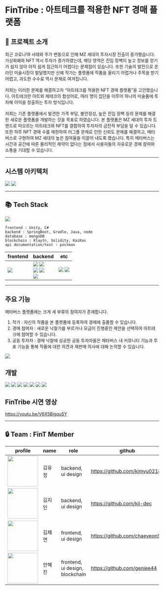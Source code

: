 # FinTribe : 아트테크를 적용한 NFT 경매 플랫폼

## **📝 프로젝트 소개**
최근 코로나19 사태와 주가 변동으로 인해 MZ 세대의 투자시장 진출이 증가했습니다. 가상화폐와 NFT 역시 투자가 증가하였는데, 해당 영역은 진입 장벽이 높고 정보를 얻기가 쉽지 않아 아직 쉽게 접근하기 어렵다는 문제점이 있습니다. 또한 기술의 발전으로 온라인 미술시장이 발달했지만 신예 작가는 플랫폼에 작품을 올리기 어렵거나 주목을 받기 어렵고, 과도한 수수료 역시 문제로 여겨집니다. <br /> <br /> 저희는 이러한 문제를 해결하고자 “아트테크를 적용한 NFT 경매 플랫폼”을 고안했습니다. 아트테크란 아트와 제테크의 합성어로, 여러 명이 집단을 이루어 하나의 미술품에 투자해 이익을 창출하는 투자 방식입니다.<br /> <br /> 
저희는 기존 플랫폼에서 발견한 가격 부담, 불안정성, 높은 진입 장벽 등의 문제를 해결한 새로운 플랫폼을 개발하는 것을 목표로 하였습니다. 본 플랫폼은 MZ 세대의 투자 트렌드로 떠오르는 아트테크와 NFT를 결합하여 투자자의 금전적 부담을 덜 수 있습니다. 또한 하루 NFT 경매 수를 제한하여 러그풀 문제로 인한 신뢰도 문제를 해결하고, 메타버스로 구현하여 MZ 세대의 높은 참여율을 이끌어 내도록 했습니다. 특히 메타버스는 시간과 공간에 따른 물리적인 제약이 없다는 점에서 사용자들의 자유로운 경매 참여와 소통을 기대할 수 있습니다.<br /> 

------------------

## **시스템 아키텍처**
<img src ="https://user-images.githubusercontent.com/69005820/222912933-abc7d0f9-4fb6-4b93-8d50-245b7993f15e.jpg">
<img src = "https://user-images.githubusercontent.com/69005820/222912943-14512eb1-d36f-4693-b7af-999967f76762.jpg">

------------------

## **📚 Tech Stack**
<img src ="https://user-images.githubusercontent.com/69005820/222913379-514b6b3e-1cda-48c9-a471-af19fdd6ddde.jpg">

```
frontend : Unity, C#
backend : SpringBoot, Gradle, Java, node
database : mongoDB
blockchain : Klaytn, Solidity, KaiKas
api documentation/test : postman
```
| frontend | backend | etc |                                                                                                                                                   
|------|------|------|
| <img src="https://img.shields.io/badge/Unity-FFFFFF?style=for-the-badge&logo=unity&logoColor=black"> | <img src="https://img.shields.io/badge/Spring_Boot-F2F4F9?style=for-the-badge&logo=spring-boot"> <img src ="https://img.shields.io/badge/gradle-02303A?style=for-the-badge&logo=gradle&logoColor=white"> <br /> <img src="https://img.shields.io/badge/Java-ED8B00?style=for-the-badge&logo=java&logoColor=white"> <img src="https://img.shields.io/badge/Node.js-339933.svg?style=for-the-badge&logo=Node.js&logoColor=white"> <br /> <img src ="https://img.shields.io/badge/MongoDB-47A248?style=for-the-badge&logo=MongoDB&logoColor=white"> | <img src="https://img.shields.io/badge/Postman-FF6C37?style=for-the-badge&logo=Postman&logoColor=white"> <img src ="https://img.shields.io/badge/Solidity-e6e6e6?style=for-the-badge&logo=solidity&logoColor=black"> |

------------------

## **주요 기능**
메타버스 플랫폼에는 크게 세 부류의 참여자가 존재합니다.<br /> 
1. 작가 : 자신의 작품을 본 플랫폼에 등록하여 경매에 출품할 수 있습니다.<br /> 
2. 경매 참여자 : 새로운 낙찰가를 부르거나 모금이 진행중인 제안을 선택하여 아트테크에 참여할 수 있습니다.<br /> 
3. 공동 투자자 : 경매 낙찰에 성공한 공동 투자자들은 메타버스 내 커뮤니티 기능과 투표 기능을 통해 작품에 대한 의견과 재판매 의사에 대해 논의할 수 있습니다.<br /> 
<img src = "https://user-images.githubusercontent.com/69005820/222912828-f785a619-2dc9-40fb-9439-276f6a1f4a04.jpg">

## **개발**
<img src = "https://user-images.githubusercontent.com/69005820/222913810-0b33bfeb-adf6-4e05-902a-eab9fa27f92d.jpg">
<img src = "https://user-images.githubusercontent.com/69005820/222913816-3c936288-8731-40ce-aaaf-ee5398fdae00.jpg">
<img src = "https://user-images.githubusercontent.com/69005820/222913817-5d35283d-2b93-4305-8238-daa237d20014.jpg">
<img src = "https://user-images.githubusercontent.com/69005820/222913818-45a3ea7f-e671-42d0-89db-d3eb3abc8a34.jpg">
<img src = "https://user-images.githubusercontent.com/69005820/222913819-e988142c-1752-48ca-bd4d-ddc6e3b56c6d.jpg">
<img src = "https://user-images.githubusercontent.com/69005820/222913820-77beadad-ebc6-4814-9810-5afb47b4f896.jpg">
<img src = "https://user-images.githubusercontent.com/69005820/222913822-7a8d0b6c-cdc8-496a-924a-d509533e5e89.jpg">

## **FinTribe 시연 영상**


https://youtu.be/V6X5BigquSY <br />

------------------


## **🔒 Team : FinT Member**

| profile | name | role | github |
| --- | --- | --- | --- | 
| <img src="https://user-images.githubusercontent.com/70785620/148648365-b8f5a279-2000-4259-aed6-0218eeb59b3d.png" width="100px"> | 김유정 | backend, ui design | https://github.com/kimyu0218 |
| <img src="https://user-images.githubusercontent.com/70785620/148648367-32d19420-a0b3-401d-8cae-d961299dc0fb.png" width="100px"> | 김지인 | backend, ui design | https://github.com/kji-dec |
| <img src="https://user-images.githubusercontent.com/70785620/148648371-ac822b50-b186-4cff-9dcd-00b7e8f50a1b.png" width="100px"> | 김채연 | frontend, ui design | https://github.com/chaeyeonS2 |
| <img src="https://user-images.githubusercontent.com/70785620/148648372-d15ec7c1-4d51-4487-98af-32792ee9afad.png" width="100px"> | 안혜진 | frontend, ui design, blockchain | https://github.com/geniee44 |

</br>
